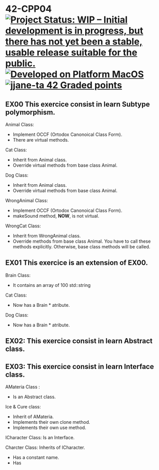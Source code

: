 # 42-CPP04 [![Project Status: WIP – Initial development is in progress, but there has not yet been a stable, usable release suitable for the public.](https://www.repostatus.org/badges/latest/wip.svg)](https://www.repostatus.org/#wip) [![Developed on Platform MacOS](https://badgen.net/badge/Platform/macOS/grey?icon=default)](#) [![jjane-ta 42 Graded points](https://badgen.net/badge/Grade/100/green?icon=default)](#)

## EX00 This exercice consist in learn Subtype polymorphism.
Animal Class:
- Implement OCCF (Ortodox Canonoical Class Form).
- There are virtual methods.

Cat Class:
- Inherit from Animal class.
- Override virtual methods from base class Animal.

Dog Class:
- Inherit from Animal class.
- Override virtual methods from base class Animal.

WrongAnimal Class:
- Implement OCCF (Ortodox Canonoical Class Form).
- makeSound method, **NOW**, is not virtual.

WrongCat Class:
- Inherit from WrongAnimal class.
- Override methods from base class Animal. You have to call these methods explicitly. Otherwise, base class methods will be called.

## EX01 This exercice is an extension of EX00.
Brain Class: 
- It contains an array of 100 std::string

Cat Class:
- Now has a Brain * atribute.

Dog Class:
- Now has a Brain * atribute.

## EX02:  This exercice consist in learn Abstract class.

## EX03: This exercice consist in learn Interface class.

AMateria Class :
- Is an Abstract class.

Ice & Cure class:
 - Inherit of AMateria.
 - Implements their own clone method.
 - Implements their own use method.
 
 ICharacter Class: Is an Interface.
 
 Charcter Class: Inherits of ICharacter.
 - Has a constant name.
 - Has 
 
 
 
 




